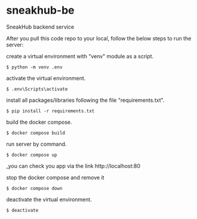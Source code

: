 # sneakhub-be
SneakHub backend service

After you pull this code repo to your local, follow the below steps to run the server:

create a virtual environment with "venv" module as a script.

`$ python -m venv .env`

activate the virtual environment.

`$ .env\Scripts\activate`

install all packages/libraries following the file "requirements.txt".

`$ pip install -r requirements.txt`

build the docker compose.

`$ docker compose build`

run server by command.

`$ docker compose up`

_you can check you app via the link http://localhost:80

stop the docker compose and remove it

`$ docker compose down`

deactivate the virtual environment.

`$ deactivate`

